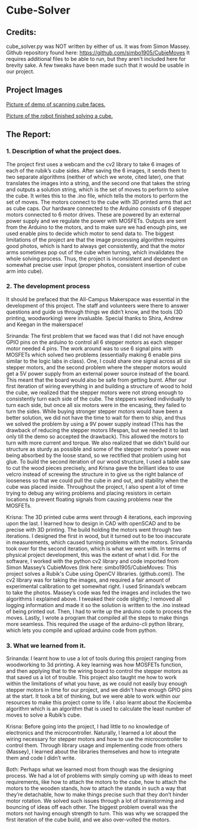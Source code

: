 # Cube-Solver

## Credits:
cube_solver.py was NOT written by either of us. It was from Simon Massey. Github repository found here: 
https://github.com/simbo1905/CubieMoves
It requires additional files to be able to run, but they aren't included here for brevity sake.
A few tweaks have been made such that it would be usable in our project.

## Project Images

[Picture of demo of scanning cube faces.](https://github.com/Srinanda-Yallapragada/cube-solver/blob/main/images/Image%20of%20capturing%20cube%20faces.jpg)

[Picture of the robot finished solving a cube.](https://github.com/Srinanda-Yallapragada/cube-solver/blob/main/images/Image%20of%20robot%20holding%20a%20solved%20cube.jpg)

## The Report:
### 1. Description of what the project does. 
The project first uses a webcam and the cv2 library to take 6 images of each of the rubik’s cube sides. After saving the 6 images, it sends them to two separate algorithms (neither of which we wrote, cited later), one that translates the images into a string, and the second one that takes the string and outputs a solution string, which is the set of moves to perform to solve the cube. It writes this to the .ino file, which tells the motors to perform the set of moves. The motors connect to the cube with 3D printed arms that act as cube caps. Our hardware connected to the Arduino consists of 6 stepper motors connected to 6 motor drives. These are powered by an external power supply and we regulate the power with MOSFETs. Outputs are sent from the Arduino to the motors, and to make sure we had enough pins, we used enable pins to decide which motor to send data to. The biggest limitations of the project are that the image processing algorithm requires good photos, which is hard to always get consistently, and that the motor arms sometimes pop out of the cube when turning, which invalidates the whole solving process. Thus, the project is inconsistent and dependent on somewhat precise user input (proper photos, consistent insertion of cube arm into cube).

### 2. The development process
It should be prefaced that the All-Campus Makerspace was essential in the development of this project. The staff and volunteers were there to answer questions and guide us through things we didn’t know, and the tools (3D printing, woodworking) were invaluable. Special thanks to Shira, Andrew and Keegan in the makerspace! 

Srinanda: The first problem that we faced was that I did not have enough GPIO pins on the arduino to control all 6 stepper motors as each stepper motor needed 4 pins. The work around was to use 6 signal pins with MOSFETs which solved two problems (essentially making 6 enable pins similar to the logic labs in class). One, I could share one signal across all six stepper motors, and the second problem where the stepper motors would get a 5V power supply from an external power source instead of the board. This meant that the board would also be safe from getting burnt. After our first iteration of wiring everything in and building a structure of wood to hold the cube, we realized that the stepper motors were not strong enough to consistently turn each side of the cube. The steppers worked individually to turn each side, but once all six motors were in the encasing, they failed to turn the sides. While buying stronger stepper motors would have been a better solution, we did not have the time to wait for them to ship, and thus we solved the problem by using a 9V power supply instead (This has the drawback of reducing the stepper motors lifespan, but we needed it to last only till the demo so accepted the drawback). This allowed the motors to turn with more current and torque. We also realized that we didn't build our structure as sturdy as possible and some of the stepper motor's power was being absorbed by the loose stand, so we rectified that problem using hot glue. To build the second iteration of our wood structure, I used a table saw to cut the wood pieces precisely, and Krisna gave the brilliant idea to use velcro instead of screwing the structure in to give us the right balance of looseness so that we could pull the cube in and out, and stability when the cube was placed inside. Throughout the project, I also spent a lot of time trying to debug any wiring problems and placing resistors in certain locations to prevent floating signals from causing problems near the MOSFETs. 

Krisna:
The 3D printed cube arms went through 4 iterations, each improving upon the last. I learned how to design in CAD with openSCAD and to be precise with 3D printing. The build holding the motors went through two iterations. I designed the first in wood, but it turned out to be too inaccurate in measurements, which caused turning problems with the motors. Srinanda took over for the second iteration, which is what we went with. In terms of physical project development, this was the extent of what I did. For the software, I worked with the python cv2 library and code imported from Simon Massey’s CubieMoves (link here: simbo1905/CubieMoves: This project solves a Rubik's Cube using OpenCV libraries. (github.com)). The cv2 library was for taking the images, and required a fair amount of experimental calibration to get somewhat right. I used Srinanda’s webcam to take the photos. Massey’s code was fed the images and includes the two algorithms I explained above. I tweaked their code slightly; I removed all logging information and made it so the solution is written to the .ino instead of being printed out. Then, I had to write up the arduino code to process the moves. Lastly, I wrote a program that compiled all the steps to make things more seamless. This required the usage of the arduino-cli python library, which lets you compile and upload arduino code from python. 

### 3. What we learned from it. 
Srinanda:
I learnt how to use a lot of tools during this project ranging from woodworking to 3d printing. A key learning was how MOSFETs function, and then applying that to the wiring board to control the stepper motors as that saved us a lot of trouble. This project also taught me how to work within the limitations of what you have, as we could not easily buy enough stepper motors in time for our project, and we didn't have enough GPIO pins at the start. It took a bit of thinking, but we were able to work within our resources to make this project come to life. I also learnt about the Kociemba algorithm which is an algorithm that is used to calculate the least number of moves to solve a Rubik’s cube.

Krisna: 
Before going into the project, I had little to no knowledge of electronics and the microcontroller. Naturally, I learned a lot about the wiring necessary for stepper motors and how to use the microcontroller to control them. Through library usage and implementing code from others (Massey), I learned about the libraries themselves and how to integrate them and code I didn’t write. 

Both:
Perhaps what we learned most from though was the designing process. We had a lot of problems with simply coming up with ideas to meet requirements, like how to attach the motors to the cube, how to attach the motors to the wooden stands, how to attach the stands in such a way that they’re detachable, how to make things precise such that they don’t hinder motor rotation. We solved such issues through a lot of brainstorming and bouncing of ideas off each other. The biggest problem overall was the motors not having enough strength to turn. This was why we scrapped the first iteration of the cube build, and we also over-volted the motors. 

